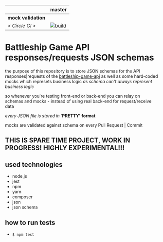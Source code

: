 [circle.ci-master-badge]: https://circleci.com/gh/eugene-matvejev/battleship-game-api-json-schema/tree/master.svg?style=svg
[circle.ci-master-link]: https://circleci.com/gh/eugene-matvejev/battleship-game-api-json-schema/tree/master

|                     | master
|---                  |---
| __mock validation__ |
| _< Circle CI >_     | [![build][circle.ci-master-badge]][circle.ci-master-link]


# Battleship Game API responses/requests JSON schemas
the purpose of this repository is to store JSON schemas for the API responses|requests of the [battleship-game-api](https://github.com/eugene-matvejev/battleship-game-api) as well as some hard-coded mocks which represets business logic _as schema can't always represent business logic_

so whenever you're testing front-end or back-end you can relay on schemas and mocks - instead of using real back-end for request/receive data

_every JSON file is stored in_ '__PRETTY' format__

mocks are validated against schema on every Pull Request | Commit

## THIS IS SPARE TIME PROJECT, WORK IN PROGRESS! HIGHLY EXPERIMENTAL!!!
## used technologies
 * node.js
 * jest
 * npm
 * yarn
 * composer
 * json
 * json schema
  
## how to run tests
 * `$ npm test`
